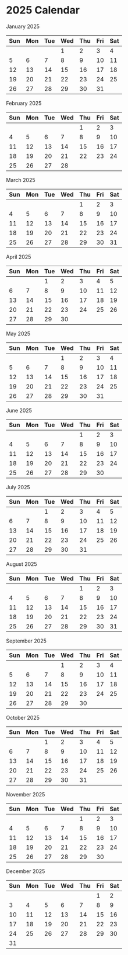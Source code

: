 <!DOCTYPE html>
<html lang="en">
<head>
  
</head>
<body>

<div class="container">
    <h1 class="text-center text-danger my-4">2025 Calendar</h1>

  
<div class="month">
    <div class="month-name">January 2025</div>
    <table class="table table-bordered">
        <thead>
            <tr>
                <th>Sun</th><th>Mon</th><th>Tue</th><th>Wed</th><th>Thu</th><th>Fri</th><th>Sat</th>
            </tr>
        </thead>
        <tbody>
            <tr><td></td><td></td><td></td><td>1</td><td>2</td><td>3</td><td>4</td></tr>
            <tr><td>5</td><td>6</td><td>7</td><td>8</td><td>9</td><td>10</td><td>11</td></tr>
            <tr><td>12</td><td>13</td><td>14</td><td>15</td><td>16</td><td>17</td><td>18</td></tr>
            <tr><td>19</td><td>20</td><td>21</td><td>22</td><td>23</td><td>24</td><td>25</td></tr>
            <tr><td>26</td><td>27</td><td>28</td><td>29</td><td>30</td><td>31</td><td></td></tr>
        </tbody>
    </table>
</div>


   
<div class="month">
    <div class="month-name">February 2025</div>
    <table class="table table-bordered">
        <thead>
            <tr>
                <th>Sun</th><th>Mon</th><th>Tue</th><th>Wed</th><th>Thu</th><th>Fri</th><th>Sat</th>
            </tr>
        </thead>
        <tbody>
            <tr><td></td><td></td><td></td><td></td><td>1</td><td>2</td><td>3</td></tr>
            <tr><td>4</td><td>5</td><td>6</td><td>7</td><td>8</td><td>9</td><td>10</td></tr>
            <tr><td>11</td><td>12</td><td>13</td><td>14</td><td>15</td><td>16</td><td>17</td></tr>
            <tr><td>18</td><td>19</td><td>20</td><td>21</td><td>22</td><td>23</td><td>24</td></tr>
            <tr><td>25</td><td>26</td><td>27</td><td>28</td><td></td><td></td><td></td></tr>
        </tbody>
    </table>
</div>


   
<div class="month">
    <div class="month-name">March 2025</div>
    <table class="table table-bordered">
        <thead>
            <tr>
                <th>Sun</th><th>Mon</th><th>Tue</th><th>Wed</th><th>Thu</th><th>Fri</th><th>Sat</th>
            </tr>
        </thead>
        <tbody>
            <tr><td></td><td></td><td></td><td></td><td>1</td><td>2</td><td>3</td></tr>
            <tr><td>4</td><td>5</td><td>6</td><td>7</td><td>8</td><td>9</td><td>10</td></tr>
            <tr><td>11</td><td>12</td><td>13</td><td>14</td><td>15</td><td>16</td><td>17</td></tr>
            <tr><td>18</td><td>19</td><td>20</td><td>21</td><td>22</td><td>23</td><td>24</td></tr>
            <tr><td>25</td><td>26</td><td>27</td><td>28</td><td>29</td><td>30</td><td>31</td></tr>
        </tbody>
    </table>
</div>


<div class="month">
    <div class="month-name">April 2025</div>
    <table class="table table-bordered">
        <thead>
            <tr>
                <th>Sun</th><th>Mon</th><th>Tue</th><th>Wed</th><th>Thu</th><th>Fri</th><th>Sat</th>
            </tr>
        </thead>
        <tbody>
            <tr><td></td><td></td><td>1</td><td>2</td><td>3</td><td>4</td><td>5</td></tr>
            <tr><td>6</td><td>7</td><td>8</td><td>9</td><td>10</td><td>11</td><td>12</td></tr>
            <tr><td>13</td><td>14</td><td>15</td><td>16</td><td>17</td><td>18</td><td>19</td></tr>
            <tr><td>20</td><td>21</td><td>22</td><td>23</td><td>24</td><td>25</td><td>26</td></tr>
            <tr><td>27</td><td>28</td><td>29</td><td>30</td><td></td><td></td><td></td></tr>
        </tbody>
    </table>
</div>


<div class="month">
    <div class="month-name">May 2025</div>
    <table class="table table-bordered">
        <thead>
            <tr>
                <th>Sun</th><th>Mon</th><th>Tue</th><th>Wed</th><th>Thu</th><th>Fri</th><th>Sat</th>
            </tr>
        </thead>
        <tbody>
            <tr><td></td><td></td><td></td><td>1</td><td>2</td><td>3</td><td>4</td></tr>
            <tr><td>5</td><td>6</td><td>7</td><td>8</td><td>9</td><td>10</td><td>11</td></tr>
            <tr><td>12</td><td>13</td><td>14</td><td>15</td><td>16</td><td>17</td><td>18</td></tr>
            <tr><td>19</td><td>20</td><td>21</td><td>22</td><td>23</td><td>24</td><td>25</td></tr>
            <tr><td>26</td><td>27</td><td>28</td><td>29</td><td>30</td><td>31</td><td></td></tr>
        </tbody>
    </table>
</div>

<!-- June 2025 -->
<div class="month">
    <div class="month-name">June 2025</div>
    <table class="table table-bordered">
        <thead>
            <tr>
                <th>Sun</th><th>Mon</th><th>Tue</th><th>Wed</th><th>Thu</th><th>Fri</th><th>Sat</th>
            </tr>
        </thead>
        <tbody>
            <tr><td></td><td></td><td></td><td></td><td>1</td><td>2</td><td>3</td></tr>
            <tr><td>4</td><td>5</td><td>6</td><td>7</td><td>8</td><td>9</td><td>10</td></tr>
            <tr><td>11</td><td>12</td><td>13</td><td>14</td><td>15</td><td>16</td><td>17</td></tr>
            <tr><td>18</td><td>19</td><td>20</td><td>21</td><td>22</td><td>23</td><td>24</td></tr>
            <tr><td>25</td><td>26</td><td>27</td><td>28</td><td>29</td><td>30</td><td></td></tr>
        </tbody>
    </table>
</div>

<!-- July 2025 -->
<div class="month">
    <div class="month-name">July 2025</div>
    <table class="table table-bordered">
        <thead>
            <tr>
                <th>Sun</th><th>Mon</th><th>Tue</th><th>Wed</th><th>Thu</th><th>Fri</th><th>Sat</th>
            </tr>
        </thead>
        <tbody>
            <tr><td></td><td></td><td>1</td><td>2</td><td>3</td><td>4</td><td>5</td></tr>
            <tr><td>6</td><td>7</td><td>8</td><td>9</td><td>10</td><td>11</td><td>12</td></tr>
            <tr><td>13</td><td>14</td><td>15</td><td>16</td><td>17</td><td>18</td><td>19</td></tr>
            <tr><td>20</td><td>21</td><td>22</td><td>23</td><td>24</td><td>25</td><td>26</td></tr>
            <tr><td>27</td><td>28</td><td>29</td><td>30</td><td>31</td><td></td><td></td></tr>
        </tbody>
    </table>
</div>

<!-- August 2025 -->
<div class="month">
    <div class="month-name">August 2025</div>
    <table class="table table-bordered">
        <thead>
            <tr>
                <th>Sun</th><th>Mon</th><th>Tue</th><th>Wed</th><th>Thu</th><th>Fri</th><th>Sat</th>
            </tr>
        </thead>
        <tbody>
            <tr><td></td><td></td><td></td><td></td><td>1</td><td>2</td><td>3</td></tr>
            <tr><td>4</td><td>5</td><td>6</td><td>7</td><td>8</td><td>9</td><td>10</td></tr>
            <tr><td>11</td><td>12</td><td>13</td><td>14</td><td>15</td><td>16</td><td>17</td></tr>
            <tr><td>18</td><td>19</td><td>20</td><td>21</td><td>22</td><td>23</td><td>24</td></tr>
            <tr><td>25</td><td>26</td><td>27</td><td>28</td><td>29</td><td>30</td><td>31</td></tr>
        </tbody>
    </table>
</div>

<!-- September 2025 -->
<div class="month">
    <div class="month-name">September 2025</div>
    <table class="table table-bordered">
        <thead>
            <tr>
                <th>Sun</th><th>Mon</th><th>Tue</th><th>Wed</th><th>Thu</th><th>Fri</th><th>Sat</th>
            </tr>
        </thead>
        <tbody>
            <tr><td></td><td></td><td></td><td>1</td><td>2</td><td>3</td><td>4</td></tr>
            <tr><td>5</td><td>6</td><td>7</td><td>8</td><td>9</td><td>10</td><td>11</td></tr>
            <tr><td>12</td><td>13</td><td>14</td><td>15</td><td>16</td><td>17</td><td>18</td></tr>
            <tr><td>19</td><td>20</td><td>21</td><td>22</td><td>23</td><td>24</td><td>25</td></tr>
            <tr><td>26</td><td>27</td><td>28</td><td>29</td><td>30</td><td></td><td></td></tr>
        </tbody>
    </table>
</div>

<!-- October 2025 -->
<div class="month">
    <div class="month-name">October 2025</div>
    <table class="table table-bordered">
        <thead>
            <tr>
                <th>Sun</th><th>Mon</th><th>Tue</th><th>Wed</th><th>Thu</th><th>Fri</th><th>Sat</th>
            </tr>
        </thead>
        <tbody>
            <tr><td></td><td></td><td>1</td><td>2</td><td>3</td><td>4</td><td>5</td></tr>
            <tr><td>6</td><td>7</td><td>8</td><td>9</td><td>10</td><td>11</td><td>12</td></tr>
            <tr><td>13</td><td>14</td><td>15</td><td>16</td><td>17</td><td>18</td><td>19</td></tr>
            <tr><td>20</td><td>21</td><td>22</td><td>23</td><td>24</td><td>25</td><td>26</td></tr>
            <tr><td>27</td><td>28</td><td>29</td><td>30</td><td>31</td><td></td><td></td></tr>
        </tbody>
    </table>
</div>

<!-- November 2025 -->
<div class="month">
    <div class="month-name">November 2025</div>
    <table class="table table-bordered">
        <thead>
            <tr>
                <th>Sun</th><th>Mon</th><th>Tue</th><th>Wed</th><th>Thu</th><th>Fri</th><th>Sat</th>
            </tr>
        </thead>
        <tbody>
            <tr><td></td><td></td><td></td><td></td><td>1</td><td>2</td><td>3</td></tr>
            <tr><td>4</td><td>5</td><td>6</td><td>7</td><td>8</td><td>9</td><td>10</td></tr>
            <tr><td>11</td><td>12</td><td>13</td><td>14</td><td>15</td><td>16</td><td>17</td></tr>
            <tr><td>18</td><td>19</td><td>20</td><td>21</td><td>22</td><td>23</td><td>24</td></tr>
            <tr><td>25</td><td>26</td><td>27</td><td>28</td><td>29</td><td>30</td><td></td></tr>
        </tbody>
    </table>
</div>

<!-- December 2025 -->
<div class="month">
    <div class="month-name">December 2025</div>
    <table class="table table-bordered">
        <thead>
            <tr>
                <th>Sun</th><th>Mon</th><th>Tue</th><th>Wed</th><th>Thu</th><th>Fri</th><th>Sat</th>
            </tr>
        </thead>
        <tbody>
            <tr><td></td><td></td><td></td><td></td><td></td><td>1</td><td>2</td></tr>
            <tr><td>3</td><td>4</td><td>5</td><td>6</td><td>7</td><td>8</td><td>9</td></tr>
            <tr><td>10</td><td>11</td><td>12</td><td>13</td><td>14</td><td>15</td><td>16</td></tr>
            <tr><td>17</td><td>18</td><td>19</td><td>20</td><td>21</td><td>22</td><td>23</td></tr>
            <tr><td>24</td><td>25</td><td>26</td><td>27</td><td>28</td><td>29</td><td>30</td></tr>
            <tr><td>31</td><td></td><td></td><td></td><td></td><td></td><td></td></tr>
        </tbody>
    </table>
</div>


</body>
</html>
